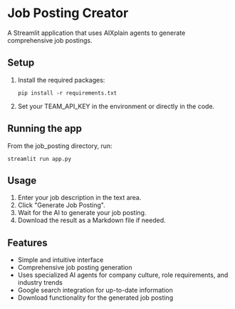 # Job Posting Creator

A Streamlit application that uses AIXplain agents to generate comprehensive job postings.

## Setup

1. Install the required packages:
   ```
   pip install -r requirements.txt
   ```

2. Set your TEAM_API_KEY in the environment or directly in the code.

## Running the app

From the job_posting directory, run:
```
streamlit run app.py
```

## Usage

1. Enter your job description in the text area.
2. Click "Generate Job Posting".
3. Wait for the AI to generate your job posting.
4. Download the result as a Markdown file if needed.

## Features

- Simple and intuitive interface
- Comprehensive job posting generation
- Uses specialized AI agents for company culture, role requirements, and industry trends
- Google search integration for up-to-date information
- Download functionality for the generated job posting 